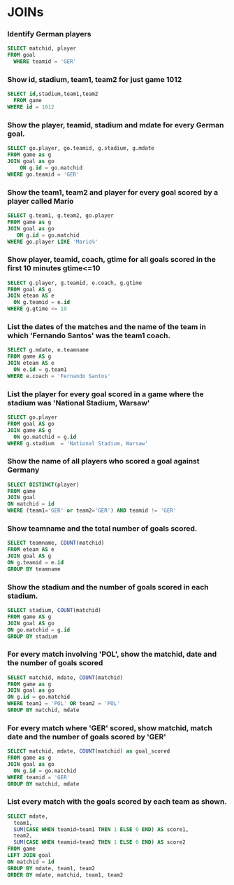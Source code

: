 # JOINs

### Identify German players

```sql
SELECT matchid, player 
FROM goal 
  WHERE teamid = 'GER'
```

### Show id, stadium, team1, team2 for just game 1012

```sql
SELECT id,stadium,team1,team2
  FROM game
WHERE id = 1012
```

### Show the player, teamid, stadium and mdate for every German goal.

```sql
SELECT go.player, go.teamid, g.stadium, g.mdate
FROM game as g
JOIN goal as go
	ON g.id = go.matchid
WHERE go.teamid = 'GER'
```

### Show the team1, team2 and player for every goal scored by a player called Mario

```sql
SELECT g.team1, g.team2, go.player
FROM game as g
JOIN goal as go
   ON g.id = go.matchid
WHERE go.player LIKE 'Mario%'
```

### Show player, teamid, coach, gtime for all goals scored in the first 10 minutes gtime<=10

```sql
SELECT g.player, g.teamid, e.coach, g.gtime
FROM goal AS g
JOIN eteam AS e
  ON g.teamid = e.id
WHERE g.gtime <= 10
```

### List the dates of the matches and the name of the team in which 'Fernando Santos' was the team1 coach.

```sql
SELECT g.mdate, e.teamname
FROM game AS g
JOIN eteam AS e
  ON e.id = g.team1
WHERE e.coach = 'Fernando Santos'
```

### List the player for every goal scored in a game where the stadium was 'National Stadium, Warsaw'

```sql
SELECT go.player
FROM goal AS go
JOIN game AS g
  ON go.matchid = g.id
WHERE g.stadium  = 'National Stadium, Warsaw'
```

### Show the name of all players who scored a goal against Germany

```sql
SELECT DISTINCT(player)
FROM game 
JOIN goal 
ON matchid = id 
WHERE (team1='GER' or team2='GER') AND teamid != 'GER'
```

### Show teamname and the total number of goals scored.

```sql
SELECT teamname, COUNT(matchid)
FROM eteam AS e
JOIN goal AS g
ON g.teamid = e.id
GROUP BY teamname
```

### Show the stadium and the number of goals scored in each stadium.

```sql
SELECT stadium, COUNT(matchid)
FROM game AS g
JOIN goal AS go
ON go.matchid = g.id
GROUP BY stadium
```

### For every match involving 'POL', show the matchid, date and the number of goals scored

```sql
SELECT matchid, mdate, COUNT(matchid)
FROM game as g
JOIN goal as go
ON g.id = go.matchid
WHERE team1 = 'POL' OR team2 = 'POL'
GROUP BY matchid, mdate
```

### For every match where 'GER' scored, show matchid, match date and the number of goals scored by 'GER'

```sql
SELECT matchid, mdate, COUNT(matchid) as goal_scored
FROM game as g
JOIN goal as go
  ON g.id = go.matchid
WHERE teamid = 'GER'
GROUP BY matchid, mdate
```

### List every match with the goals scored by each team as shown.

```sql
SELECT mdate,
  team1,
  SUM(CASE WHEN teamid=team1 THEN 1 ELSE 0 END) AS score1,
  team2,
  SUM(CASE WHEN teamid=team2 THEN 1 ELSE 0 END) AS score2
FROM game 
LEFT JOIN goal 
ON matchid = id
GROUP BY mdate, team1, team2
ORDER BY mdate, matchid, team1, team2
```
